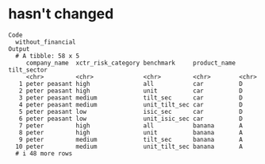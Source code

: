 # hasn't changed

    Code
      without_financial
    Output
      # A tibble: 58 x 5
         company_name  xctr_risk_category benchmark     product_name tilt_sector
         <chr>         <chr>              <chr>         <chr>        <chr>      
       1 peter peasant high               all           car          D          
       2 peter peasant high               unit          car          D          
       3 peter peasant medium             tilt_sec      car          D          
       4 peter peasant medium             unit_tilt_sec car          D          
       5 peter peasant low                isic_sec      car          D          
       6 peter peasant low                unit_isic_sec car          D          
       7 peter         high               all           banana       A          
       8 peter         high               unit          banana       A          
       9 peter         medium             tilt_sec      banana       A          
      10 peter         medium             unit_tilt_sec banana       A          
      # i 48 more rows

